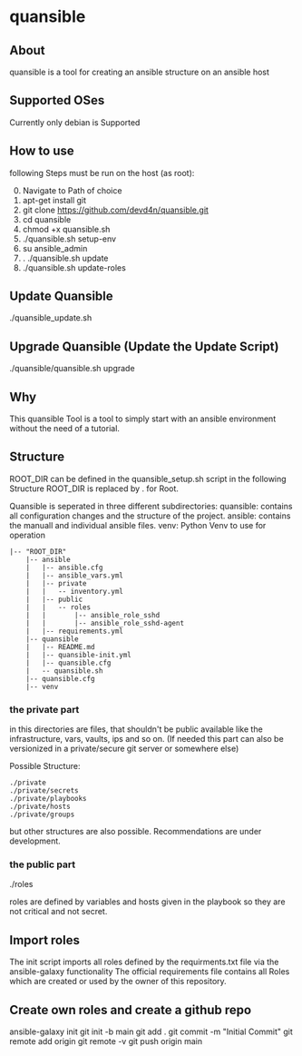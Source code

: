 # quansible

## About
quansible is a tool for creating an ansible structure on an ansible host

## Supported OSes
Currently only debian is Supported

## How to use
following Steps must be run on the host (as root):

0. Navigate to Path of choice
1. apt-get install git
2. git clone https://github.com/devd4n/quansible.git
3. cd quansible
4. chmod +x quansible.sh
5. ./quansible.sh setup-env
6. su ansible_admin
7. . ./quansible.sh update
8. ./quansible.sh update-roles

## Update Quansible
./quansible_update.sh

## Upgrade Quansible (Update the Update Script)
./quansible/quansible.sh upgrade

## Why
This quansible Tool is a tool to simply start with an ansible environment without the need of a tutorial.

## Structure
ROOT_DIR can be defined in the quansible_setup.sh script
in the following Structure ROOT_DIR is replaced by . for Root.

Quansible is seperated in three different subdirectories:
quansible: contains all configuration changes and the structure of the project.
ansible: contains the manuall and individual ansible files.
venv: Python Venv to use for operation

```
|-- "ROOT_DIR"
    |-- ansible
    |   |-- ansible.cfg
    |   |-- ansible_vars.yml
    |   |-- private
    |   |   -- inventory.yml
    |   |-- public
    |   |   -- roles
    |   |       |-- ansible_role_sshd
    |   |       |-- ansible_role_sshd-agent
    |   |-- requirements.yml
    |-- quansible
    |   |-- README.md
    |   |-- quansible-init.yml
    |   |-- quansible.cfg
    |   -- quansible.sh
    |-- quansible.cfg
    |-- venv
```

### the private part

in this directories are files, that shouldn't be public available like the infrastructure, vars, vaults, ips and so on. (If needed this part can also be versionized in a private/secure git server or somewhere else)

Possible Structure:
```
./private
./private/secrets
./private/playbooks
./private/hosts
./private/groups
```
but other structures are also possible.
Recommendations are under development.


### the public part

./roles

roles are defined by variables and hosts given in the playbook so they are not critical and not secret.

## Import roles

The init script imports all roles defined by the requirments.txt file via the ansible-galaxy functionality
The official requirements file contains all Roles which are created or used by the owner of this repository.

## Create own roles and create a github repo

ansible-galaxy init <rolename>
git init -b main
git add .
git commit -m "Initial Commit"
git remote add origin <Git Repo Url>
git remote -v
git push origin main
